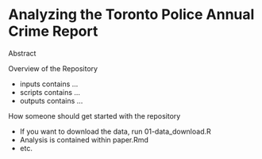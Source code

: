 # Analyzing the Toronto Police Annual Crime Report

Abstract

Overview of the Repository
- inputs contains ...
- scripts contains ...
- outputs contains ...

How someone should get started with the repository
- If you want to download the data, run 01-data_download.R
- Analysis is contained within paper.Rmd
- etc.